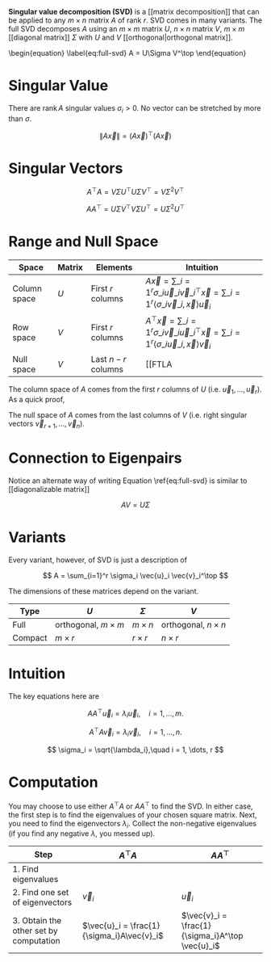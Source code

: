 **Singular value decomposition (SVD)** is a [[matrix decomposition]] that can be applied to any $m \times n$ matrix $A$ of rank $r$. SVD comes in many variants. The full SVD decomposes $A$ using an $m\times m$ matrix $U$, $n\times n$ matrix $V$, $m \times m$ [[diagonal matrix]] $\Sigma$ with $U$ and $V$ [[orthogonal|orthogonal matrix]].

\begin{equation}
\label{eq:full-svd}
A = U\Sigma V^\top
\end{equation}

# Singular Value

There are $\operatorname{rank} A$ singular values $\sigma_i > 0$. No vector can be stretched by more than $\sigma$.

$$
\lVert A\vec{x} \rVert = (A\vec{x})^\top (A\vec{x})
$$

# Singular Vectors

$$
A^\top A = V\Sigma U^\top U \Sigma V^\top = V \Sigma^2 V^\top
$$

$$
AA^\top = U\Sigma V^\top V \Sigma U^\top = U\Sigma^2 U^\top
$$

# Range and Null Space

|Space|Matrix|Elements|Intuition|
|-----|------|--------|----------|
|Column space|$U$|First $r$ columns|$A\vec{x} = \sum\_{i=1}^r \sigma\_i \vec{u}\_i \vec{v}\_i^\top\vec{x} = \sum\_{i=1}^r   \langle \sigma\_i\vec{v}\_i, \vec{x} \rangle \vec{u}_i$|
|Row space|$V$|First $r$ columns|$A^\top\vec{x} = \sum\_{i=1}^r \sigma\_i \vec{v}\_i \vec{u}\_i^\top\vec{x} = \sum\_{i=1}^r   \langle \sigma\_i\vec{u}\_i, \vec{x} \rangle \vec{v}_i$|
|Null space|$V$|Last $n-r$ columns|[[FTLA|Fundamental theorem of linear algebra]] says row space and null space are complements|

The column space of $A$ comes from the first $r$ columns of $U$ (i.e. $\vec{u}_1,\dots,\vec{u}_r$). As a quick proof,



The null space of $A$ comes from the last columns of $V$ (i.e. right singular vectors $\vec{v}_{r+1}, \dots, \vec{v}_n$).

# Connection to Eigenpairs

Notice an alternate way of writing Equation \ref{eq:full-svd} is similar to [[diagonalizable matrix]]

$$
AV = U \Sigma
$$

# Variants


Every variant, however, of SVD is just a description of

$$
A = \sum_{i=1}^r \sigma_i \vec{u}_i \vec{v}_i^\top
$$


The dimensions of these matrices depend on the variant.

|Type|$U$|$\Sigma$|$V$|
|----|---|--------|----|
|Full|orthogonal, $m \times m$|$m \times n$|orthogonal, $n \times n$|
|Compact|$m \times r$|$r \times r$|$n \times r$|


# Intuition

The key equations here are

$$
AA^\top \vec{u}_i = \lambda_i \vec{u}_i, \quad i =1, \dots, m.
$$

$$
A^\top A \vec{v}_i = \lambda_i \vec{v}_i,\quad i=1, \dots, n.
$$



$$
\sigma_i = \sqrt{\lambda_i},\quad i = 1, \dots, r
$$


# Computation

You may choose to use either $A^\top A$ or $AA^\top$ to find the SVD. In either case, the first step is to find the eigenvalues of your chosen square matrix. Next, you need to find the eigenvectors $\lambda_i$. Collect the non-negative eigenvalues (if you find any negative $\lambda$, you messed up). 


|Step|$A^\top A$|$AA^\top$|
|----|-----------|--------|
|1. Find eigenvalues|||
|2. Find one set of eigenvectors|$\vec{v}_i$|$\vec{u}_i$|
|3. Obtain the other set by computation|$\vec{u}_i = \frac{1}{\sigma_i}A\vec{v}_i$|$\vec{v}_i = \frac{1}{\sigma_i}A^\top \vec{u}_i$|

